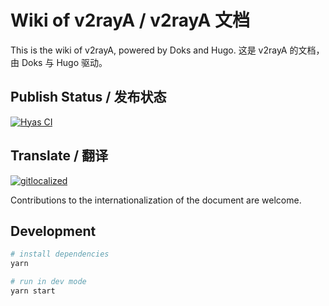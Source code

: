 # Wiki of v2rayA / v2rayA 文档

This is the wiki of v2rayA, powered by Doks and Hugo.
这是 v2rayA 的文档，由 Doks 与 Hugo 驱动。

## Publish Status / 发布状态

[![Hyas CI](https://github.com/v2rayA/v2raya.github.io/actions/workflows/node.js-ci.yml/badge.svg)](https://github.com/v2rayA/v2raya.github.io/actions/workflows/node.js-ci.yml)

## Translate / 翻译

[![gitlocalized ](https://gitlocalize.com/repo/6381/en/badge.svg)](https://gitlocalize.com/repo/6381/en?utm_source=badge)

Contributions to the internationalization of the document are welcome. 

## Development

```bash
# install dependencies
yarn

# run in dev mode
yarn start
```
